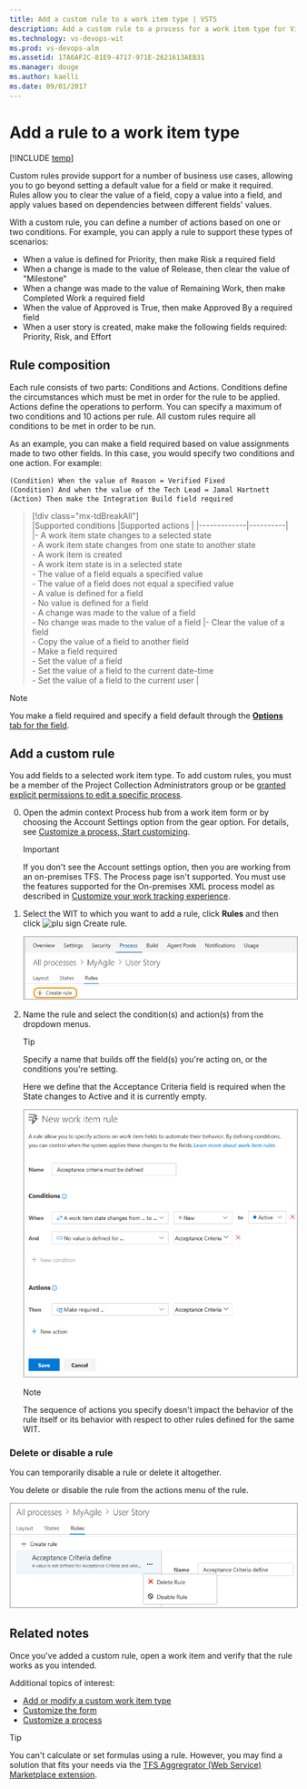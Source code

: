 ```yaml
---
title: Add a custom rule to a work item type | VSTS  
description: Add a custom rule to a process for a work item type for Visual Studio Team Services (VSTS)
ms.technology: vs-devops-wit
ms.prod: vs-devops-alm
ms.assetid: 17A6AF2C-81E9-4717-971E-2621613AEB31  
ms.manager: douge
ms.author: kaelli
ms.date: 09/01/2017
---
```



# Add a rule to a work item type  

[!INCLUDE [temp](../../_shared/process-feature-availability.md)]

Custom rules provide support for a number of business use cases, allowing you to go beyond setting a default value for a field or make it required. Rules allow you to clear the value of a field, copy a value into a field, and apply values based on dependencies between different fields' values. 

With a custom rule, you can define a number of actions based on one or two conditions. For example, you can apply a rule to support these types of scenarios: 

- When a value is defined for Priority, then make Risk a required field 
- When a change is made to the value of Release, then clear the value of "Milestone"     
- When a change was made to the value of Remaining Work, then make Completed Work a required field
- When the value of Approved is True, then make Approved By a required field 
- When a user story is created, make make the following fields required: Priority, Risk, and  Effort

## Rule composition  

Each rule consists of two parts: Conditions and Actions. Conditions define the circumstances which must be met in order for the rule to be applied. Actions define the operations to perform. You can specify a maximum of two conditions and 10 actions per rule. All custom rules require all conditions to be met in order to be run. 
 
As an example, you can make a field required based on value assignments made to two other fields. In this case, you would specify two conditions and one action. For example: 

	(Condition) When the value of Reason = Verified Fixed  
	(Condition) And when the value of the Tech Lead = Jamal Hartnett   
	(Action) Then make the Integration Build field required   

> [!div class="mx-tdBreakAll"]  
> |Supported conditions |Supported actions  |
> |-------------|----------|  
> |- A work item state changes to a selected state<br/>- A work item state changes from one state to another state<br/>- A work item is created<br/>- A work item state is in a selected state<br/>- The value of a field equals a specified value<br/>- The value of a field does not equal a specified value<br/>- A value is defined for a field<br/>- No value is defined for a field<br/>- A change was made to the value of a field<br/>- No change was made to the value of a field |- Clear the value of a field<br/>- Copy the value of a field to another field   <br/>- Make a field required<br/>- Set the value of a field<br/>- Set the value of a field to the current date-time<br/>- Set the value of a field to the current user  |


>[!NOTE]   
>You make a field required and specify a field default through the [**Options** tab for the field](customize-process-field.md#options).  
 
## Add a custom rule 

You add fields to a selected work item type. To add custom rules, you must be a member of the Project Collection Administrators group or be [granted explicit permissions to edit a specific process](manage-process.md#process-permissions).  

0. Open the admin context Process hub from a work item form or by choosing the Account Settings option from the gear option. For details, see [Customize a process, Start customizing](customize-process.md#start-customizing).

	>[!IMPORTANT]  
	>If you don't see the Account settings option, then you are working from an on-premises TFS. The Process page isn't supported. You must use the features supported for the On-premises XML process model as described in [Customize your work tracking experience](../customize-work.md).
	
0. Select the WIT to which you want to add a rule, click **Rules** and then click ![plu sign](../../_img/icons/add-light-icon.png) Create rule.   

    <img src="_img/custom-rule-create-rule.png" alt="Process Work Item Types page, User Story, Create rule" style="border: 2px solid #C3C3C3;" /> 

0. Name the rule and select the condition(s) and action(s) from the dropdown menus.     

	>[!TIP]  
	>Specify a name that builds off the field(s) you're acting on, or the conditions you're setting.  
	
	Here we define that the Acceptance Criteria field is required when the State changes to Active and it is currently empty. 

    <img src="_img/custom-rule-create-rule-form.png" alt="New rule form" style="border: 2px solid #C3C3C3;" /> 
 
	>[!NOTE]  
	>The sequence of actions you specify doesn't impact the behavior of the rule itself or its behavior with respect to other rules defined for the same WIT. 


<a id="delete-disable">  </a>
### Delete or disable a rule     

You can temporarily disable a rule or delete it altogether.  

You delete or disable the rule from the actions menu of the rule.  

<img src="_img/custom-rule-delete-disable-rule.png" alt="Delete or disable a rule" style="border: 2px solid #C3C3C3;" />  

<!---
<a id="system-rules">  </a>
## System rules

Each work item type&mdash;bug, task, user story, etc.&mdash;has several system rules already defined. Some are simple, like making the Title field required or setting a default for the Value Area field. In addition, a number of system rules define actions to take when a workflow state changes. 

For example, several rules exist to copy the current user identity under the following conditions: 
- When a work item is modified, copy the user identity to the Changed By field  
- When a work item is modified, copy the user identity to the Changed By field
- When the workflow state changes to Closed or Done, copy the user identity to the Closed By field. 
 
>[!IMPORTANT]  
>Predefined system rules will take precedent over any custom rule that you define which would overwrite it.  

-->

## Related notes  

Once you've added a custom rule, open a work item and verify that the rule works as you intended.  

Additional topics of interest:  
- [Add or modify a custom work item type](customize-process-wit.md)
- [Customize the form](customize-process-form.md)
- [Customize a process](customize-process.md)    


>[!TIP]    
>You can't calculate or set formulas using a rule. However, you may find a solution that fits your needs via the [TFS Aggregrator  (Web Service) Marketplace extension](https://marketplace.visualstudio.com/items?itemName=tfsaggregatorteam.tfs-aggregator-web-service). 


<!---
### Unsupported XML element rules 
If you're familiar with the [XML elements for applying rules to fields](../reference/apply-rule-work-item-field.md), then note that the following rules and rule attributes aren't supported: 

- The *for* and *not* attributes aren't supported - you can't apply or restrict a rule based on a group, specific user, or the account collection 
- The following XML value rule elements aren't supported: 
	- **CANNOTLOSEVALUE**  
	- **FROZEN**  
	- **MATCH**  
	- **NOTSAMEAS**  
	- **EMPTY**

-->